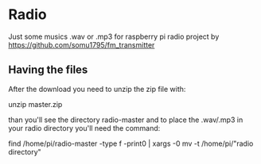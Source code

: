 # Radio
Just some musics .wav or .mp3 for raspberry pi radio project by https://github.com/somu1795/fm_transmitter

## Having the files

After the download you need to unzip the zip file with:

unzip master.zip

than you'll see the directory radio-master and to place the .wav/.mp3 in your radio directory you'll need the command:

find /home/pi/radio-master -type f -print0 | xargs -0 mv -t /home/pi/"radio directory"
